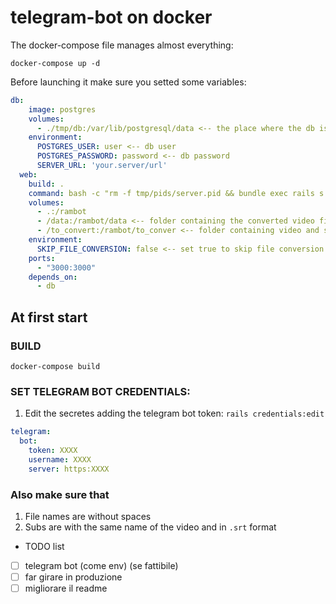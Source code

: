 # telegram-bot on docker

The docker-compose file manages almost everything:

`docker-compose up -d`


Before launching it make sure you setted some variables:

```yml
db:
    image: postgres
    volumes:
      - ./tmp/db:/var/lib/postgresql/data <-- the place where the db is saved
    environment:
      POSTGRES_USER: user <-- db user
      POSTGRES_PASSWORD: password <-- db password
      SERVER_URL: 'your.server/url'
  web:
    build: .
    command: bash -c "rm -f tmp/pids/server.pid && bundle exec rails s -p 3000 -b '0.0.0.0'"
    volumes:
      - .:/rambot
      - /data:/rambot/data <-- folder containing the converted video files
      - /to_convert:/rambot/to_conver <-- folder containing video and subs to convert and add to the db
    environment:
      SKIP_FILE_CONVERSION: false <-- set true to skip file conversion and subs add at startup
    ports:
      - "3000:3000"
    depends_on:
      - db
```
## At first start

### BUILD

`docker-compose build`

### SET TELEGRAM BOT CREDENTIALS:
1. Edit the secretes adding the telegram bot token:
`rails credentials:edit`
```yml
telegram:
  bot:
    token: XXXX
    username: XXXX
    server: https:XXXX
```

### Also make sure that
1. File names are without spaces
1. Subs are with the same name of the video and in `.srt` format

* TODO list
- [ ] telegram bot (come env) (se fattibile)
- [ ] far girare in produzione
- [ ] migliorare il readme
